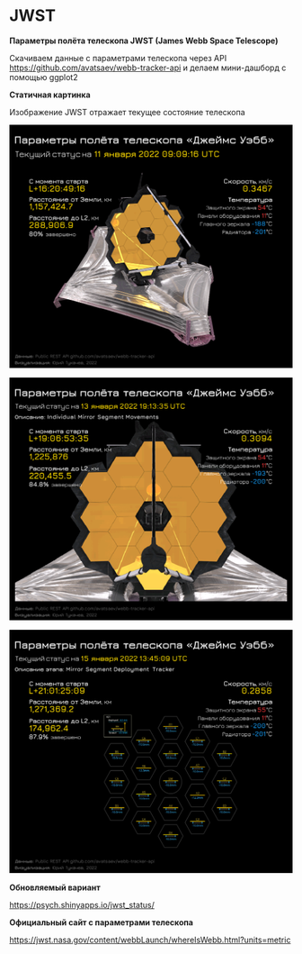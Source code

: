 # JWST

**Параметры полёта телескопа JWST (James Webb Space Telescope)**

Скачиваем данные с параметрами телескопа через API <https://github.com/avatsaev/webb-tracker-api> и делаем мини-дашборд с помощью ggplot2

**Статичная картинка**

Изображение JWST отражает текущее состояние телескопа

![](james_webb_status.png)

![](james_webb_status_01.png)

![](james_webb_status_02.png)

**Обновляемый вариант**

<https://psych.shinyapps.io/jwst_status/>

**Официальный сайт с параметрами телескопа**

<https://jwst.nasa.gov/content/webbLaunch/whereIsWebb.html?units=metric>

